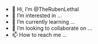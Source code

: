 - 👋 Hi, I’m @TheRubenLethal
- 👀 I’m interested in ...
- 🌱 I’m currently learning ...
- 💞️ I’m looking to collaborate on ...
- 📫 How to reach me ...

<!---
TheRubenLethal/TheRubenLethal is a ✨ special ✨ repository because its `README.md` (this file) appears on your GitHub profile.
You can click the Preview link to take a look at your changes.
--->
